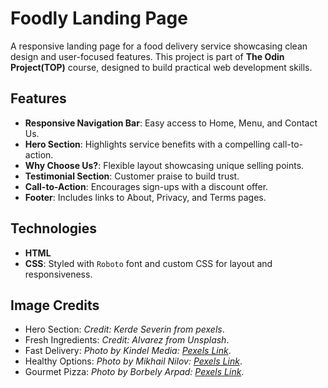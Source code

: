 # Foodly Landing Page

A responsive landing page for a food delivery service showcasing clean design and user-focused features. This project is part of **The Odin Project(TOP)** course, designed to build practical web development skills.

## Features
- **Responsive Navigation Bar**: Easy access to Home, Menu, and Contact Us.
- **Hero Section**: Highlights service benefits with a compelling call-to-action.
- **Why Choose Us?**: Flexible layout showcasing unique selling points.
- **Testimonial Section**: Customer praise to build trust.
- **Call-to-Action**: Encourages sign-ups with a discount offer.
- **Footer**: Includes links to About, Privacy, and Terms pages.

## Technologies
- **HTML**
- **CSS**: Styled with `Roboto` font and custom CSS for layout and responsiveness.


## Image Credits
- Hero Section: *Credit: Kerde Severin from pexels*.
- Fresh Ingredients: *Credit: Alvarez from Unsplash*.
- Fast Delivery: *Photo by Kindel Media: [Pexels Link](https://www.pexels.com/photo/person-handing-over-packages-6868618/)*.
- Healthy Options: *Photo by Mikhail Nilov: [Pexels Link](https://www.pexels.com/photo/green-vegetable-on-black-ceramic-bowl-6613052/)*.
- Gourmet Pizza: *Photo by Borbely Arpad: [Pexels Link](https://www.pexels.com/photo/neapolitan-pizza-in-box-10790638/)*.
